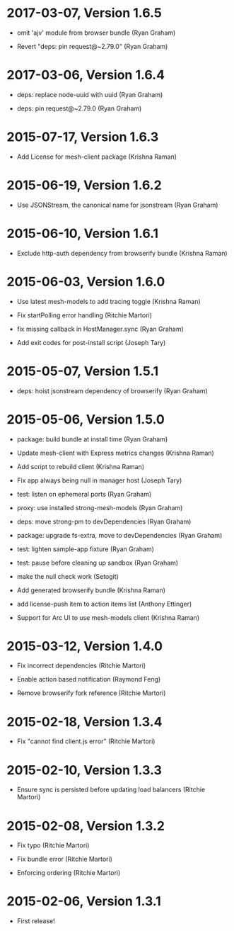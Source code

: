 2017-03-07, Version 1.6.5
=========================

 * omit 'ajv' module from browser bundle (Ryan Graham)

 * Revert "deps: pin request@~2.79.0" (Ryan Graham)


2017-03-06, Version 1.6.4
=========================

 * deps: replace node-uuid with uuid (Ryan Graham)

 * deps: pin request@~2.79.0 (Ryan Graham)


2015-07-17, Version 1.6.3
=========================

 * Add License for mesh-client package (Krishna Raman)


2015-06-19, Version 1.6.2
=========================

 * Use JSONStream, the canonical name for jsonstream (Ryan Graham)


2015-06-10, Version 1.6.1
=========================

 * Exclude http-auth dependency from browserify bundle (Krishna Raman)


2015-06-03, Version 1.6.0
=========================

 * Use latest mesh-models to add tracing toggle (Krishna Raman)

 * Fix startPolling error handling (Ritchie Martori)

 * fix missing callback in HostManager.sync (Ryan Graham)

 * Add exit codes for post-install script (Joseph Tary)


2015-05-07, Version 1.5.1
=========================

 * deps: hoist jsonstream dependency of browserify (Ryan Graham)


2015-05-06, Version 1.5.0
=========================

 * package: build bundle at install time (Ryan Graham)

 * Update mesh-client with Express metrics changes (Krishna Raman)

 * Add script to rebuild client (Krishna Raman)

 * Fix app always being null in manager host (Joseph Tary)

 * test: listen on ephemeral ports (Ryan Graham)

 * proxy: use installed strong-mesh-models (Ryan Graham)

 * deps: move strong-pm to devDependencies (Ryan Graham)

 * package: upgrade fs-extra, move to devDependencies (Ryan Graham)

 * test: lighten sample-app fixture (Ryan Graham)

 * test: pause before cleaning up sandbox (Ryan Graham)

 * make the null check work (Setogit)

 * Add generated browserify bundle (Krishna Raman)

 * add license-push item to action items list (Anthony Ettinger)

 * Support for Arc UI to use mesh-models client (Krishna Raman)


2015-03-12, Version 1.4.0
=========================

 * Fix incorrect dependencies (Ritchie Martori)

 * Enable action based notification (Raymond Feng)

 * Remove browserify fork reference (Ritchie Martori)


2015-02-18, Version 1.3.4
=========================

 * Fix "cannot find client.js error" (Ritchie Martori)


2015-02-10, Version 1.3.3
=========================

 * Ensure sync is persisted before updating load balancers (Ritchie Martori)


2015-02-08, Version 1.3.2
=========================

 * Fix typo (Ritchie Martori)

 * Fix bundle error (Ritchie Martori)

 * Enforcing ordering (Ritchie Martori)


2015-02-06, Version 1.3.1
=========================

 * First release!
